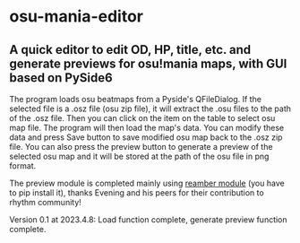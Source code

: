 # osu-mania-editor
## A quick editor to edit OD, HP, title, etc. and generate previews for osu!mania maps, with GUI based on PySide6  

The program loads osu beatmaps from a Pyside's QFileDialog. If the selected file is a .osz file (osu zip file), it will extract the .osu files to the path of the .osz file. Then you can click on the item on the table to select osu map file. The program will then load the map's data. You can modify these data and press Save button to save modified osu map back to the .osz zip file. You can also press the preview button to generate a preview of the selected osu map and it will be stored at the path of the osu file in png format.  

The preview module is completed mainly using [reamber module](https://github.com/Eve-ning/reamberPy)  (you have to pip install it), thanks Evening and his peers for their contribution to rhythm community!  

Version 0.1 at 2023.4.8: Load function complete, generate preview function complete.  
